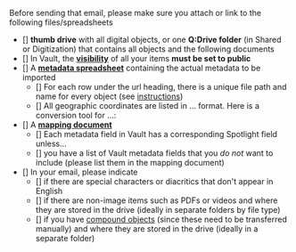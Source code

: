 Before sending that email, please make sure you attach or link to the following files/spreadsheets
- [] **thumb drive** with all digital objects, or one **Q:Drive folder** (in Shared or Digitization) that contains all objects and the following documents
- [] In Vault, the [**visibility**](../visibility_settings/README.md) of all your items **must be set to public**
- [] A [**metadata spreadsheet**](../metadata_spreadsheet/README.md) containing the actual metadata to be imported
  - [] For each row under the url heading, there is a unique file path and name for every object (see [instructions](../metadata_spreadsheet/README.md#the-url-column))
  - [] All geographic coordinates are listed in ... format. Here is a conversion tool for ...:
- [] A [**mapping document**](../mapping_document/README.md)
  - [] Each metadata field in Vault has a corresponding Spotlight field unless...
  - [] you have a list of Vault metadata fields that you *do not* want to include (please list them in the mapping document)
- [] In your email, please indicate
  - [] if there are special characters or diacritics that don't appear in English
  - [] if there are non-image items such as PDFs or videos and where they are stored in the drive (ideally in separate folders by file type)
  - [] if you have [compound objects](../metadata_spreadsheet/README.md#compound-objects) (since these need to be transferred manually) and where they are stored in the drive (ideally in a separate folder)
